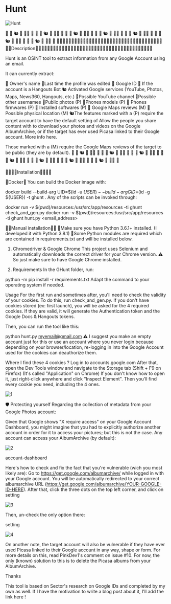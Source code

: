 # Hunt
![Hunt](https://user-images.githubusercontent.com/62492737/118130185-b6906d80-b41a-11eb-8b04-33faaa15e371.jpg)


🐰 🐇 🐿️ 🦔 🦇🐻 🐨 🐰 🐇 🐿️ 🦔 🦇🐻 🐨 🐰 🐇 🐿️ 🦔 🦇🐻 🐨 🐰 🐇 🐿️ 🦔 🦇🐻 🐨 🐰 🐇 🐿️ 🦔 🦇🐻 🐨 🐰 🐇 🐿️ 🦔 🦇🐻 🐨 🐰 🐇 🐿️ 🦔 🦇🐻 🐨 
🧍‍♂️🧍‍♂️🧍‍♂️🧍‍♂️🧍‍♂️🧍‍♂️🧍‍♂️🧍‍♂️🧍‍♂️🧍‍♂️🧍‍♂️🧍‍♂️🧍‍♂️🧍‍♂️🧍‍♂️🧍‍♂️🧍‍♂️🧍‍♂️🧍‍♂️Description🧍‍♂️🧍‍♂️🧍‍♂️🧍‍♂️🧍‍♂️🧍‍♂️🧍‍♂️🧍‍♂️🧍‍♂️🧍‍♂️🧍‍♂️🧍‍♂️🧍‍♂️🧍‍♂️🧍‍♂️🧍‍♂️🧍‍♂️🧍‍♂️🧍‍♂️🧍‍♂️

Hunt is an OSINT tool to extract information from any Google Account using an email.

It can currently extract:

🦌 Owner's name
🦘Last time the profile was edited
🐰  Google ID
🐇 If the account is a Hangouts Bot
🐿️ Activated Google services (YouTube, Photos, Maps, News360, Hangouts, etc.)
🦔Possible YouTube channel
🦇Possible other usernames
🐻Public photos (P)
🐨Phones models (P)
🐰  Phones firmwares (P)
🐇 Installed softwares (P)
🐰 Google Maps reviews (M)
🐇 Possible physical location (M)
🐿️The features marked with a (P) require the target account to have the default setting of Allow the people you share content with to download your photos and videos on the Google AlbumArchive, or if the target has ever used Picasa linked to their Google account.
More info here.

Those marked with a (M) require the Google Maps reviews of the target to be public (they are by default).
🐰 🐇 🐿️ 🦔 🦇🐻 🐨 🐰 🐇 🐿️ 🦔 🦇🐻 🐨 🐰 🐇 🐿️ 🦔 🦇🐻 🐨 🐰 🐇 🐿️ 🦔 🦇🐻 🐨 🐰 🐇 🐿️ 🦔 🦇🐻 🐨 🐰 🐇 🐿️ 🦔 🦇🐻 🐨 🐰 🐇 🐿️ 🦔 🦇🐻 🐨 

👣👣👣👣Installation👣👣👣👣

👣Docker👣
You can build the Docker image with:

docker build --build-arg UID=$(id -u ${USER}) --build-arg GID=$(id -g ${USER}) -t ghunt .
Any of the scripts can be invoked through:

docker run -v $(pwd)/resources:/usr/src/app/resources -ti ghunt check_and_gen.py
docker run -v $(pwd)/resources:/usr/src/app/resources -ti ghunt hunt.py <email_address>

👣👣Manual installation👣👣
👣Make sure you have Python 3.6.1+ installed. (I developed it with Python 3.8.1)
👣Some Python modules are required which are contained in requirements.txt and will be installed below.

1. Chromedriver & Google Chrome
This project uses Selenium and automatically downloads the correct driver for your Chrome version.
⚠️ So just make sure to have Google Chrome installed.

2. Requirements
In the GHunt folder, run:

python -m pip install -r requirements.txt
Adapt the command to your operating system if needed.

Usage
For the first run and sometimes after, you'll need to check the validity of your cookies.
To do this, run check_and_gen.py.
If you don't have cookies stored (ex: first launch), you will be asked for the 4 required cookies. If they are valid, it will generate the Authentication token and the Google Docs & Hangouts tokens.

Then, you can run the tool like this:

python hunt.py myemail@gmail.com
⚠️ I suggest you make an empty account just for this or use an account where you never login because depending on your browser/location, re-logging in into the Google Account used for the cookies can deauthorize them.

Where I find these 4 cookies ?
Log in to accounts.google.com
After that, open the Dev Tools window and navigate to the Storage tab (Shift + F9 on Firefox) (It's called "Application" on Chrome)
If you don't know how to open it, just right-click anywhere and click "Inspect Element".
Then you'll find every cookie you need, including the 4 ones.

![1](https://user-images.githubusercontent.com/62492737/118133394-6a472c80-b41e-11eb-9b33-462d5f952f44.png)



🛡️ Protecting yourself
Regarding the collection of metadata from your Google Photos account:

Given that Google shows "X require access" on your Google Account Dashboard, you might imagine that you had to explicitly authorize another account in order for it to access your pictures; but this is not the case.
Any account can access your AlbumArchive (by default):

![2](https://user-images.githubusercontent.com/62492737/118133437-77641b80-b41e-11eb-8766-f91be70d98b9.jpg)



account-dashboard

Here's how to check and fix the fact that you're vulnerable (wich you most likely are):
Go to https://get.google.com/albumarchive/ while logged in with your Google account. You will be automatically redirected to your correct albumarchive URL (https://get.google.com/albumarchive/YOUR-GOOGLE-ID-HERE). After that, click the three dots on the top left corner, and click on setting

![3](https://user-images.githubusercontent.com/62492737/118133536-95318080-b41e-11eb-942f-baad9a7bd4b4.jpg)


Then, un-check the only option there:

setting

![4](https://user-images.githubusercontent.com/62492737/118133776-d7f35880-b41e-11eb-93dd-cca938314d2e.jpg)

On another note, the target account will also be vulnerable if they have ever used Picasa linked to their Google account in any way, shape or form. For more details on this, read PinkDev1's comment on issue #10.
For now, the only (known) solution to this is to delete the Picasa albums from your AlbumArchive.

Thanks

This tool is based on Sector's research on Google IDs and completed by my own as well.
If I have the motivation to write a blog post about it, I'll add the link here !
